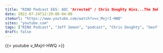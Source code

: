 ```yaml
---
title: "RINO Podcast E65: AOC "Arrested" / Chris Doughty Wins...The Debate"
date: 2022-07-24T12:29:00-04:00
itemurl: "https://www.youtube.com/watch?v=v_MxjrI-HWQ"
sites: "youtube.com"
tags: ["RINO Podcast", "Jeff Semon", "podcast", "Chris Doughty", "Geoff Diehl", "debate"]
draft: false
---
```


{{< youtube v_MxjrI-HWQ >}}
